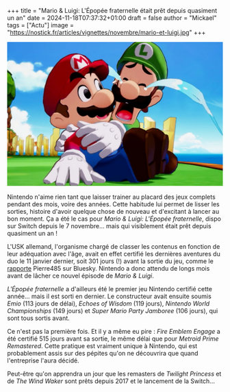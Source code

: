 +++
title = "Mario & Luigi: L'Épopée fraternelle était prêt depuis quasiment un an"
date = 2024-11-18T07:37:32+01:00
draft = false
author = "Mickael"
tags = ["Actu"]
image = "https://nostick.fr/articles/vignettes/novembre/mario-et-luigi.jpg"
+++

![Mario & Luigi: L'Épopée fraternelle](mario-et-luigi.jpg "")

Nintendo n'aime rien tant que laisser trainer au placard des jeux complets pendant des mois, voire des années. Cette habitude lui permet de lisser les sorties, histoire d'avoir quelque chose de nouveau et d'excitant à lancer au bon moment. Ça a été le cas pour *Mario & Luigi: L'Épopée fraternelle*, dispo sur Switch depuis le 7 novembre… mais qui visiblement était prêt depuis quasiment un an !

L'USK allemand, l'organisme chargé de classer les contenus en fonction de leur adéquation avec l'âge, avait en effet certifié les dernières aventures du duo le 11 janvier dernier, soit 301 jours (!) avant la sortie du jeu, comme le [rapporte](https://bsky.app/profile/did:plc:abbeitiw66mb7y4x7cvb7oz7/post/3lb2x2ug2qc2t) Pierre485 sur Bluesky. Nintendo a donc attendu de longs mois avant de lâcher ce nouvel épisode de *Mario & Luigi*. 

*L'Épopée fraternelle* a d'ailleurs été le premier jeu Nintendo certifié cette année… mais il est sorti en dernier. Le constructeur avait ensuite soumis *Emio* (113 jours de délai), *Echoes of Wisdom* (119 jours), *Nintendo World Championships* (149 jours) et *Super Mario Party Jamboree* (106 jours), qui sont tous sortis avant.

Ce n'est pas la première fois. Et il y a même eu pire : *Fire Emblem Engage* a été certifié 515 jours avant sa sortie, le même délai que pour *Metroid Prime Remastered*. Cette pratique est vraiment unique à Nintendo, qui est probablement assis sur des pépites qu'on ne découvrira que quand l'entreprise l'aura décidé.

Peut-être qu'on apprendra un jour que les remasters de *Twilight Princess* et de *The Wind Waker* sont prêts depuis 2017 et le lancement de la Switch…